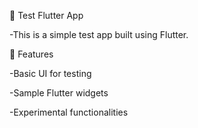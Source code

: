 📱 Test Flutter App

-This is a simple test app built using Flutter.

🚀 Features

-Basic UI for testing

-Sample Flutter widgets

-Experimental functionalities
